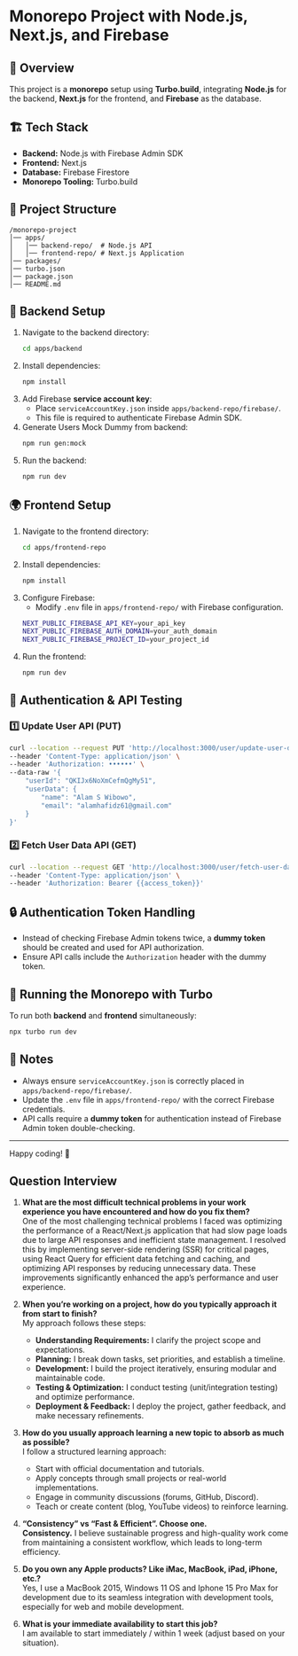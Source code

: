 # Monorepo Project with Node.js, Next.js, and Firebase

## 📌 Overview
This project is a **monorepo** setup using **Turbo.build**, integrating **Node.js** for the backend, **Next.js** for the frontend, and **Firebase** as the database.

## 🏗 Tech Stack
- **Backend:** Node.js with Firebase Admin SDK
- **Frontend:** Next.js
- **Database:** Firebase Firestore
- **Monorepo Tooling:** Turbo.build

## 📁 Project Structure
```
/monorepo-project
│── apps/
│   │── backend-repo/  # Node.js API
│   │── frontend-repo/ # Next.js Application
│── packages/
│── turbo.json
│── package.json
│── README.md
```

## 🔧 Backend Setup
1. Navigate to the backend directory:
   ```sh
   cd apps/backend
   ```
2. Install dependencies:
   ```sh
   npm install
   ```
3. Add Firebase **service account key**:
   - Place `serviceAccountKey.json` inside `apps/backend-repo/firebase/`.
   - This file is required to authenticate Firebase Admin SDK.
4. Generate Users Mock Dummy from backend:
   ```sh
   npm run gen:mock
   ```
5. Run the backend:
   ```sh
   npm run dev
   ```

## 🌍 Frontend Setup
1. Navigate to the frontend directory:
   ```sh
   cd apps/frontend-repo
   ```
2. Install dependencies:
   ```sh
   npm install
   ```
3. Configure Firebase:
   - Modify `.env` file in `apps/frontend-repo/` with Firebase configuration.
   ```sh
   NEXT_PUBLIC_FIREBASE_API_KEY=your_api_key
   NEXT_PUBLIC_FIREBASE_AUTH_DOMAIN=your_auth_domain
   NEXT_PUBLIC_FIREBASE_PROJECT_ID=your_project_id
   ```
4. Run the frontend:
   ```sh
   npm run dev
   ```

## 🔑 Authentication & API Testing
### 1️⃣ Update User API (PUT)
```sh
curl --location --request PUT 'http://localhost:3000/user/update-user-data' \
--header 'Content-Type: application/json' \
--header 'Authorization: ••••••' \
--data-raw '{   
    "userId": "QKIJx6NoXmCefmQgMy51",
    "userData": {
        "name": "Alam S Wibowo",
        "email": "alamhafidz61@gmail.com"
    }
}'
```

### 2️⃣ Fetch User Data API (GET)
```sh
curl --location --request GET 'http://localhost:3000/user/fetch-user-data?userId=QKIJx6NoXmCefmQgMy51' \
--header 'Content-Type: application/json' \
--header 'Authorization: Bearer {{access_token}}'
```

## 🔒 Authentication Token Handling
- Instead of checking Firebase Admin tokens twice, a **dummy token** should be created and used for API authorization.
- Ensure API calls include the `Authorization` header with the dummy token.

## 🚀 Running the Monorepo with Turbo
To run both **backend** and **frontend** simultaneously:
```sh
npx turbo run dev
```

## 🎯 Notes
- Always ensure `serviceAccountKey.json` is correctly placed in `apps/backend-repo/firebase/`.
- Update the `.env` file in `apps/frontend-repo/` with the correct Firebase credentials.
- API calls require a **dummy token** for authentication instead of Firebase Admin token double-checking.

---

Happy coding! 🚀

## Question Interview 

1. **What are the most difficult technical problems in your work experience you have encountered and how do you fix them?**  
   One of the most challenging technical problems I faced was optimizing the performance of a React/Next.js application that had slow page loads due to large API responses and inefficient state management. I resolved this by implementing server-side rendering (SSR) for critical pages, using React Query for efficient data fetching and caching, and optimizing API responses by reducing unnecessary data. These improvements significantly enhanced the app’s performance and user experience.  

2. **When you’re working on a project, how do you typically approach it from start to finish?**  
   My approach follows these steps:  
   - **Understanding Requirements:** I clarify the project scope and expectations.  
   - **Planning:** I break down tasks, set priorities, and establish a timeline.  
   - **Development:** I build the project iteratively, ensuring modular and maintainable code.  
   - **Testing & Optimization:** I conduct testing (unit/integration testing) and optimize performance.  
   - **Deployment & Feedback:** I deploy the project, gather feedback, and make necessary refinements.  

3. **How do you usually approach learning a new topic to absorb as much as possible?**  
   I follow a structured learning approach:  
   - Start with official documentation and tutorials.  
   - Apply concepts through small projects or real-world implementations.  
   - Engage in community discussions (forums, GitHub, Discord).  
   - Teach or create content (blog, YouTube videos) to reinforce learning.  

4. **“Consistency” vs “Fast & Efficient”. Choose one.**  
   **Consistency.** I believe sustainable progress and high-quality work come from maintaining a consistent workflow, which leads to long-term efficiency.  

5. **Do you own any Apple products? Like iMac, MacBook, iPad, iPhone, etc.?**  
   Yes, I use a MacBook 2015, Windows 11 OS and Iphone 15 Pro Max for development due to its seamless integration with development tools, especially for web and mobile development.  

6. **What is your immediate availability to start this job?**  
   I am available to start immediately / within 1 week (adjust based on your situation).  




